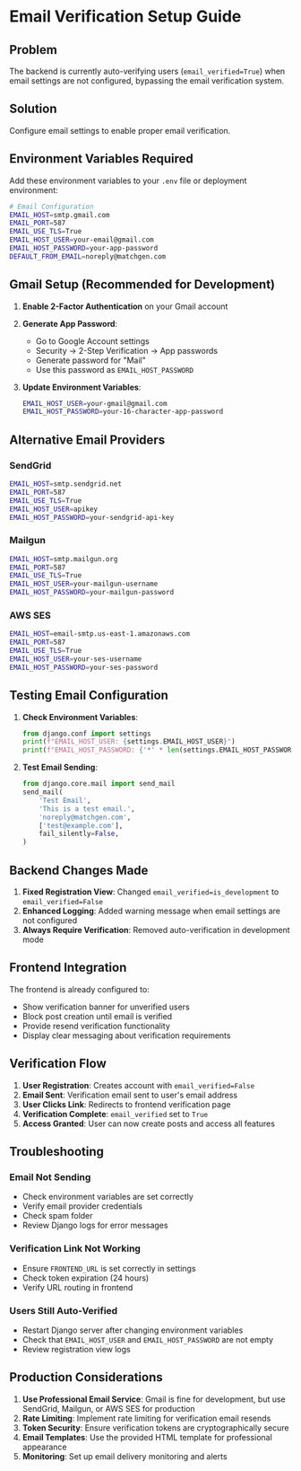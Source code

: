 # Email Verification Setup Guide

## Problem
The backend is currently auto-verifying users (`email_verified=True`) when email settings are not configured, bypassing the email verification system.

## Solution
Configure email settings to enable proper email verification.

## Environment Variables Required

Add these environment variables to your `.env` file or deployment environment:

```bash
# Email Configuration
EMAIL_HOST=smtp.gmail.com
EMAIL_PORT=587
EMAIL_USE_TLS=True
EMAIL_HOST_USER=your-email@gmail.com
EMAIL_HOST_PASSWORD=your-app-password
DEFAULT_FROM_EMAIL=noreply@matchgen.com
```

## Gmail Setup (Recommended for Development)

1. **Enable 2-Factor Authentication** on your Gmail account
2. **Generate App Password**:
   - Go to Google Account settings
   - Security → 2-Step Verification → App passwords
   - Generate password for "Mail"
   - Use this password as `EMAIL_HOST_PASSWORD`

3. **Update Environment Variables**:
   ```bash
   EMAIL_HOST_USER=your-gmail@gmail.com
   EMAIL_HOST_PASSWORD=your-16-character-app-password
   ```

## Alternative Email Providers

### SendGrid
```bash
EMAIL_HOST=smtp.sendgrid.net
EMAIL_PORT=587
EMAIL_USE_TLS=True
EMAIL_HOST_USER=apikey
EMAIL_HOST_PASSWORD=your-sendgrid-api-key
```

### Mailgun
```bash
EMAIL_HOST=smtp.mailgun.org
EMAIL_PORT=587
EMAIL_USE_TLS=True
EMAIL_HOST_USER=your-mailgun-username
EMAIL_HOST_PASSWORD=your-mailgun-password
```

### AWS SES
```bash
EMAIL_HOST=email-smtp.us-east-1.amazonaws.com
EMAIL_PORT=587
EMAIL_USE_TLS=True
EMAIL_HOST_USER=your-ses-username
EMAIL_HOST_PASSWORD=your-ses-password
```

## Testing Email Configuration

1. **Check Environment Variables**:
   ```python
   from django.conf import settings
   print(f"EMAIL_HOST_USER: {settings.EMAIL_HOST_USER}")
   print(f"EMAIL_HOST_PASSWORD: {'*' * len(settings.EMAIL_HOST_PASSWORD) if settings.EMAIL_HOST_PASSWORD else 'Not set'}")
   ```

2. **Test Email Sending**:
   ```python
   from django.core.mail import send_mail
   send_mail(
       'Test Email',
       'This is a test email.',
       'noreply@matchgen.com',
       ['test@example.com'],
       fail_silently=False,
   )
   ```

## Backend Changes Made

1. **Fixed Registration View**: Changed `email_verified=is_development` to `email_verified=False`
2. **Enhanced Logging**: Added warning message when email settings are not configured
3. **Always Require Verification**: Removed auto-verification in development mode

## Frontend Integration

The frontend is already configured to:
- Show verification banner for unverified users
- Block post creation until email is verified
- Provide resend verification functionality
- Display clear messaging about verification requirements

## Verification Flow

1. **User Registration**: Creates account with `email_verified=False`
2. **Email Sent**: Verification email sent to user's email address
3. **User Clicks Link**: Redirects to frontend verification page
4. **Verification Complete**: `email_verified` set to `True`
5. **Access Granted**: User can now create posts and access all features

## Troubleshooting

### Email Not Sending
- Check environment variables are set correctly
- Verify email provider credentials
- Check spam folder
- Review Django logs for error messages

### Verification Link Not Working
- Ensure `FRONTEND_URL` is set correctly in settings
- Check token expiration (24 hours)
- Verify URL routing in frontend

### Users Still Auto-Verified
- Restart Django server after changing environment variables
- Check that `EMAIL_HOST_USER` and `EMAIL_HOST_PASSWORD` are not empty
- Review registration view logs

## Production Considerations

1. **Use Professional Email Service**: Gmail is fine for development, but use SendGrid, Mailgun, or AWS SES for production
2. **Rate Limiting**: Implement rate limiting for verification email resends
3. **Token Security**: Ensure verification tokens are cryptographically secure
4. **Email Templates**: Use the provided HTML template for professional appearance
5. **Monitoring**: Set up email delivery monitoring and alerts

